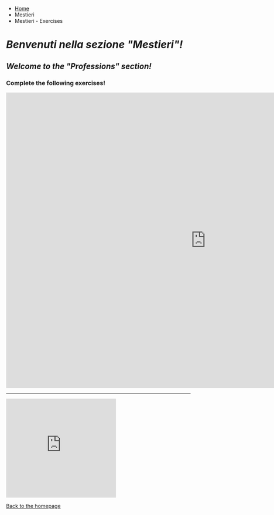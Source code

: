 <ul class="breadcrumb">
  <li><a href="index.html">Home</a></li>
  <li><a href="Mestieri.html"></a>Mestieri</li>
  <li>Mestieri - Exercises</li>
</ul>

<h1><i>Benvenuti nella sezione <strong>"Mestieri"</strong>!</i></h1>
<h2><i>Welcome to the <strong>"Professions"</strong> section!</i></h2>


<h3> Complete the following exercises!</h3>
<iframe src="https://h5p.org/h5p/embed/168456" width="1090" height="806" frameborder="0" allowfullscreen="allowfullscreen"></iframe><script src="https://h5p.org/sites/all/modules/h5p/library/js/h5p-resizer.js" charset="UTF-8"></script>

<hr>

<iframe src="https://h5p.org/h5p/embed/168469" width="300" height="270" frameborder="0" allowfullscreen="allowfullscreen"></iframe><script src="https://h5p.org/sites/all/modules/h5p/library/js/h5p-resizer.js" charset="UTF-8"></script>

<a href="index.html"> Back to the homepage </a>
